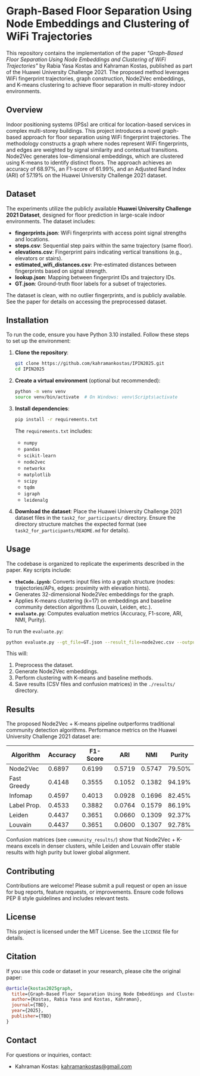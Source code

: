 # Graph-Based Floor Separation Using Node Embeddings and Clustering of WiFi Trajectories

This repository contains the implementation of the paper *"Graph-Based Floor Separation Using Node Embeddings and Clustering of WiFi Trajectories"* by Rabia Yasa Kostas and Kahraman Kostas, published as part of the Huawei University Challenge 2021. The proposed method leverages WiFi fingerprint trajectories, graph construction, Node2Vec embeddings, and K-means clustering to achieve floor separation in multi-storey indoor environments.

## Overview

Indoor positioning systems (IPSs) are critical for location-based services in complex multi-storey buildings. This project introduces a novel graph-based approach for floor separation using WiFi fingerprint trajectories. The methodology constructs a graph where nodes represent WiFi fingerprints, and edges are weighted by signal similarity and contextual transitions. Node2Vec generates low-dimensional embeddings, which are clustered using K-means to identify distinct floors. The approach achieves an accuracy of 68.97%, an F1-score of 61.99%, and an Adjusted Rand Index (ARI) of 57.19% on the Huawei University Challenge 2021 dataset.

## Dataset

The experiments utilize the publicly available **Huawei University Challenge 2021 Dataset**, designed for floor prediction in large-scale indoor environments. The dataset includes:

- **fingerprints.json**: WiFi fingerprints with access point signal strengths and locations.
- **steps.csv**: Sequential step pairs within the same trajectory (same floor).
- **elevations.csv**: Fingerprint pairs indicating vertical transitions (e.g., elevators or stairs).
- **estimated_wifi_distances.csv**: Pre-estimated distances between fingerprints based on signal strength.
- **lookup.json**: Mapping between fingerprint IDs and trajectory IDs.
- **GT.json**: Ground-truth floor labels for a subset of trajectories.

The dataset is clean, with no outlier fingerprints, and is publicly available. See the paper for details on accessing the preprocessed dataset.

## Installation

To run the code, ensure you have Python 3.10 installed. Follow these steps to set up the environment:

1. **Clone the repository**:
   ```bash
   git clone https://github.com/kahramankostas/IPIN2025.git
   cd IPIN2025
   ```

2. **Create a virtual environment** (optional but recommended):
   ```bash
   python -m venv venv
   source venv/bin/activate  # On Windows: venv\Scripts\activate
   ```

3. **Install dependencies**:
   ```bash
   pip install -r requirements.txt
   ```

   The `requirements.txt` includes:
   - `numpy`
   - `pandas`
   - `scikit-learn`
   - `node2vec`
   - `networkx`
   - `matplotlib`
   - `scipy`
   - `tqdm`
   - `igraph`
   - `leidenalg`



4. **Download the dataset**:
   Place the Huawei University Challenge 2021 dataset files in the `task2_for_participants/` directory. Ensure the directory structure matches the expected format (see `task2_for_participants/README.md` for details).

## Usage

The codebase is organized to replicate the experiments described in the paper. Key scripts include:

- **`theCode.ipynb`**: Converts input files into a graph structure (nodes: trajectories/APs, edges: proximity with elevation hints).
- Generates 32-dimensional Node2Vec embeddings for the graph.
-  Applies K-means clustering (k=17) on embeddings and baseline community detection algorithms (Louvain, Leiden, etc.).
- **`evaluate.py`**: Computes evaluation metrics (Accuracy, F1-score, ARI, NMI, Purity).

To run the `evaluate.py`:
```bash
python evaluate.py --gt_file=GT.json --result_file=node2vec.csv --output_dir=./community_results/node2vec 
```

This will:
1. Preprocess the dataset.
2. Generate Node2Vec embeddings.
3. Perform clustering with K-means and baseline methods.
4. Save results (CSV files and confusion matrices) in the `./results/` directory.



## Results

The proposed Node2Vec + K-means pipeline outperforms traditional community detection algorithms. Performance metrics on the Huawei University Challenge 2021 dataset are:

| Algorithm       | Accuracy | F1-Score | ARI   | NMI   | Purity  |
|-----------------|----------|----------|-------|-------|---------|
| Node2Vec        | 0.6897   | 0.6199   | 0.5719| 0.5747| 79.50%  |
| Fast Greedy     | 0.4148   | 0.3555   | 0.1052| 0.1382| 94.19%  |
| Infomap         | 0.4597   | 0.4013   | 0.0928| 0.1696| 82.45%  |
| Label Prop.     | 0.4533   | 0.3882   | 0.0764| 0.1579| 86.19%  |
| Leiden          | 0.4437   | 0.3651   | 0.0660| 0.1309| 92.37%  |
| Louvain         | 0.4437   | 0.3651   | 0.0600| 0.1307| 92.78%  |

Confusion matrices (see `community_results/`) show that Node2Vec + K-means excels in denser clusters, while Leiden and Louvain offer stable results with high purity but lower global alignment.

## Contributing

Contributions are welcome! Please submit a pull request or open an issue for bug reports, feature requests, or improvements. Ensure code follows PEP 8 style guidelines and includes relevant tests.

## License

This project is licensed under the MIT License. See the `LICENSE` file for details.

## Citation

If you use this code or dataset in your research, please cite the original paper:

```bibtex
@article{kostas2025graph,
  title={Graph-Based Floor Separation Using Node Embeddings and Clustering of WiFi Trajectories},
  author={Kostas, Rabia Yasa and Kostas, Kahraman},
  journal={TBD},
  year={2025},
  publisher={TBD}
}
```
## Contact
For questions or inquiries, contact:
- Kahraman Kostas: kahramankostas@gmail.com
